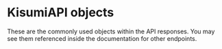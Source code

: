 # KisumiAPI objects

These are the commonly used objects within the API responses. You may see them referenced
inside the documentation for other endpoints.
